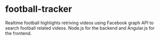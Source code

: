 # football-tracker
Realtime football highlights retriving videos using Facebook graph API to search football related videos. Node.js for the backend and Angular.js for the frontend. 

